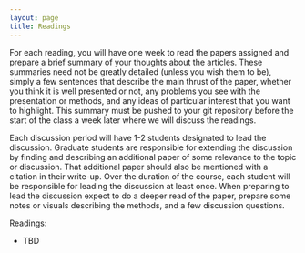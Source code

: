 ```yaml
---
layout: page
title: Readings
---
```


For each reading, you will have one week to read the papers assigned and prepare a brief summary of your thoughts about the articles. These summaries need not be greatly detailed (unless you wish them to be), simply a few sentences that describe the main thrust of the paper, whether you think it is well presented or not, any problems you see with the presentation or methods, and any ideas of particular interest that you want to highlight. This summary must be pushed to your git repository before the start of the class a week later where we will discuss the readings.

Each discussion period will have 1-2 students designated to lead the discussion. Graduate students are responsible for extending the discussion by finding and describing an additional paper of some relevance to the topic or discussion. That additional paper should also be mentioned with a citation in their write-up. Over the duration of the course, each student will be responsible for leading the discussion at least once. When preparing to lead the discussion expect to do a deeper read of the paper, prepare some notes or visuals describing the methods, and a few discussion questions.

Readings:

 * TBD
